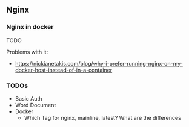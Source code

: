 
## Nginx

### Nginx in docker
TODO

Problems with it: 
 * https://nickjanetakis.com/blog/why-i-prefer-running-nginx-on-my-docker-host-instead-of-in-a-container

### TODOs
 * Basic Auth
 * Word Document
 * Docker
    * Which Tag for nginx, mainline, latest? What are the differences